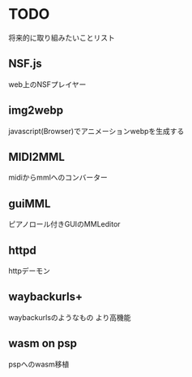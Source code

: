 # TODO
将来的に取り組みたいことリスト

## NSF.js
web上のNSFプレイヤー

## img2webp
javascript(Browser)でアニメーションwebpを生成する

## MIDI2MML
midiからmmlへのコンバーター

## guiMML
ピアノロール付きGUIのMMLeditor

## httpd
httpデーモン

## waybackurls+
waybackurlsのようなもの より高機能

## wasm on psp
pspへのwasm移植
